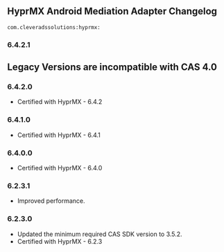 ## HyprMX Android Mediation Adapter Changelog
`com.cleveradssolutions:hyprmx:`  

### 6.4.2.1

## Legacy Versions are incompatible with CAS 4.0

### 6.4.2.0
- Certified with HyprMX - 6.4.2

### 6.4.1.0
- Certified with HyprMX - 6.4.1

### 6.4.0.0
- Certified with HyprMX - 6.4.0

### 6.2.3.1
- Improved performance.

### 6.2.3.0
- Updated the minimum required CAS SDK version to 3.5.2.
- Certified with HyprMX - 6.2.3